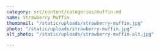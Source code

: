 ```yaml
---
category: src/content/categories/muffin.md
name: Strawberry Muffin
thumbnail: "/static/uploads/strawberry-muffin.jpg"
photo: "/static/uploads/strawberry-muffin.jpg"
alt_photo: "/static/uploads/strawberry-muffin-alt.jpg"

---
```

